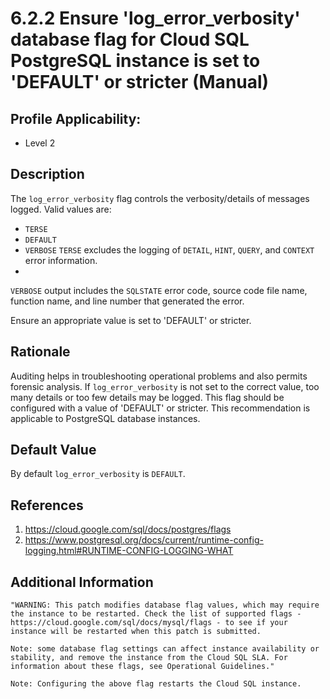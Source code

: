 # 6.2.2 Ensure 'log_error_verbosity' database flag for Cloud SQL PostgreSQL instance is set to 'DEFAULT' or stricter (Manual)

## Profile Applicability:

- Level 2

## Description

The `log_error_verbosity` flag controls the verbosity/details of messages logged. Valid values are:
 - `TERSE`
 - `DEFAULT`
 - `VERBOSE`
`TERSE` excludes the logging of `DETAIL`, `HINT`, `QUERY`, and `CONTEXT` error information.  
 - 
`VERBOSE` output includes the `SQLSTATE` error code, source code file name, function name, and line number that generated the error.  
 
Ensure an appropriate value is set to 'DEFAULT' or stricter.

## Rationale

Auditing helps in troubleshooting operational problems and also permits forensic analysis. If `log_error_verbosity` is not set to the correct value, too many details or too few details may be logged. This flag should be configured with a value of 'DEFAULT' or stricter. This recommendation is applicable to PostgreSQL database instances.

## Default Value

By default `log_error_verbosity` is `DEFAULT`.

## References

1. https://cloud.google.com/sql/docs/postgres/flags
2. https://www.postgresql.org/docs/current/runtime-config-logging.html#RUNTIME-CONFIG-LOGGING-WHAT

## Additional Information

```
"WARNING: This patch modifies database flag values, which may require the instance to be restarted. Check the list of supported flags - https://cloud.google.com/sql/docs/mysql/flags - to see if your instance will be restarted when this patch is submitted. 

Note: some database flag settings can affect instance availability or stability, and remove the instance from the Cloud SQL SLA. For information about these flags, see Operational Guidelines."
 
Note: Configuring the above flag restarts the Cloud SQL instance.
```